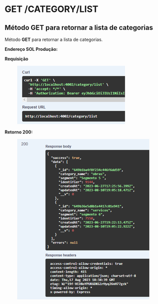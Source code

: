 # GET /CATEGORY/LIST

## Método GET para retornar a lista de categorias

Método **GET** para retornar a lista de categorias.

**Endereço SOL Produção:**&#x20;

**Requisição**

<figure><img src="../../.gitbook/assets/Screenshot_1 (5).png" alt=""><figcaption></figcaption></figure>

**Retorno 200:**

<figure><img src="../../.gitbook/assets/Screenshot_2 (5).png" alt=""><figcaption></figcaption></figure>
